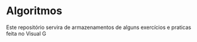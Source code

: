 # Algoritmos

Este repositório servira de armazenamentos de alguns exercícios e praticas feita no Visual G 
